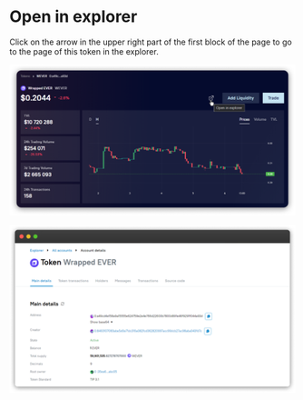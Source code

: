 # Open in explorer

Click on the arrow in the upper right part of the first block of the page to go to the page of this token in the explorer.

![](<../../../../.gitbook/assets/image (138).png>)

![](<../../../../.gitbook/assets/image (27).png>)

